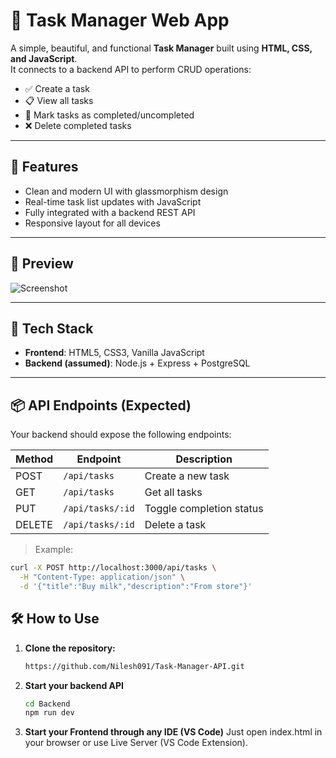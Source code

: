 # 📝 Task Manager Web App

A simple, beautiful, and functional **Task Manager** built using **HTML, CSS, and JavaScript**.  
It connects to a backend API to perform CRUD operations:

- ✅ Create a task
- 📋 View all tasks
- 🔄 Mark tasks as completed/uncompleted
- ❌ Delete completed tasks

---

## 🚀 Features

- Clean and modern UI with glassmorphism design
- Real-time task list updates with JavaScript
- Fully integrated with a backend REST API
- Responsive layout for all devices

---

## 📸 Preview

![Screenshot](preview.png) <!-- Replace with an actual screenshot if needed -->

---

## 🧩 Tech Stack

- **Frontend**: HTML5, CSS3, Vanilla JavaScript
- **Backend (assumed)**: Node.js + Express + PostgreSQL

---

## 📦 API Endpoints (Expected)

Your backend should expose the following endpoints:

| Method | Endpoint         | Description              |
| ------ | ---------------- | ------------------------ |
| POST   | `/api/tasks`     | Create a new task        |
| GET    | `/api/tasks`     | Get all tasks            |
| PUT    | `/api/tasks/:id` | Toggle completion status |
| DELETE | `/api/tasks/:id` | Delete a task            |

> Example:

```bash
curl -X POST http://localhost:3000/api/tasks \
  -H "Content-Type: application/json" \
  -d '{"title":"Buy milk","description":"From store"}'
```

## 🛠️ How to Use

1. **Clone the repository:**

   ```bash
   https://github.com/Nilesh091/Task-Manager-API.git
   ```

2. **Start your backend API**

   ```bash
   cd Backend
   npm run dev
   ```

3. **Start your Frontend through any IDE (VS Code)**
   Just open index.html in your browser or use Live Server (VS Code Extension).
